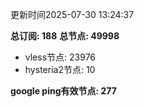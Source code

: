 更新时间2025-07-30 13:24:37

**总订阅: 188**
**总节点: 49998**
- vless节点: 23976
- hysteria2节点: 10

**google ping有效节点: 277**
